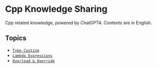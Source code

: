 # Cpp Knowledge Sharing
Cpp related knowledge, powered by ChatGPT4. Contents are in English. 

## Topics

- [`Type Casting`](./docs/cast.md)
- [`Lambda Expressions`](./docs/lambda.md)
- [`Overload & Override`](./docs/overload&ride.md)

